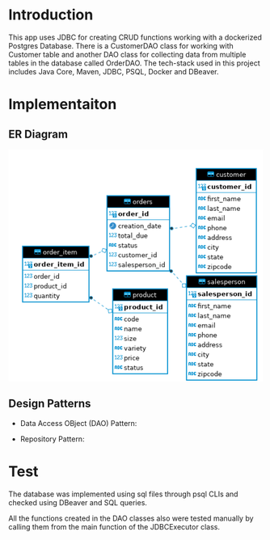 # Introduction
This app uses JDBC for creating CRUD functions working with a dockerized 
Postgres Database. There is a CustomerDAO class for working with Customer table and another DAO class for collecting
data from multiple tables in the database called OrderDAO. The tech-stack used in this project includes Java Core, Maven,
JDBC, PSQL, Docker and DBeaver.

# Implementaiton
## ER Diagram
![ERD of the database](assets/JDBC_ERD.png)

## Design Patterns
* Data Access OBject (DAO) Pattern:

* Repository Pattern:

# Test
The database was implemented using sql files through psql CLIs and 
checked using DBeaver and SQL queries.  

All the functions created in the DAO classes also were tested manually by
calling them from the main function of the JDBCExecutor class.
